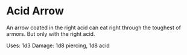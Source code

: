 ﻿# Acid Arrow

An arrow coated in the right acid can eat right through the toughest of armors. 
But only with the right acid.

Uses: 1d3
Damage: 1d8 piercing, 1d8 acid